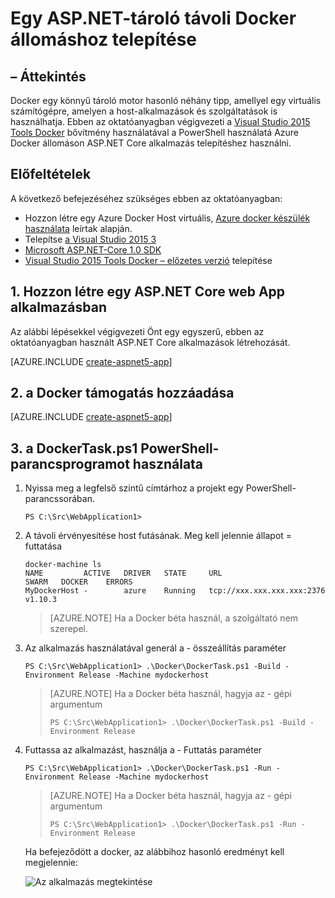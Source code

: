<properties
   pageTitle="Egy ASP.NET Core Linux Docker tároló távoli Docker állomáshoz telepítése |} Microsoft Azure"
   description="Megtudhatja, hogy miként használatával Visual Studio Tools for Docker az ASP.NET Core web app-Azure Docker Host Linux virtuális futó Docker tárolóhoz"   
   services="azure-container-service"
   documentationCenter=".net"
   authors="mlearned"
   manager="douge"
   editor=""/>

<tags
   ms.service="azure-container-service"
   ms.devlang="dotnet"
   ms.topic="article"
   ms.tgt_pltfrm="NA"
   ms.workload="NA"
   ms.date="06/08/2016"
   ms.author="mlearned"/>

# <a name="deploy-an-aspnet-container-to-a-remote-docker-host"></a>Egy ASP.NET-tároló távoli Docker állomáshoz telepítése

## <a name="overview"></a>– Áttekintés
Docker egy könnyű tároló motor hasonló néhány tipp, amellyel egy virtuális számítógépre, amelyen a host-alkalmazások és szolgáltatások is használhatja.
Ebben az oktatóanyagban végigvezeti a [Visual Studio 2015 Tools Docker](http://aka.ms/DockerToolsForVS) bővítmény használatával a PowerShell használatá Azure Docker állomáson ASP.NET Core alkalmazás telepítéshez használni.

## <a name="prerequisites"></a>Előfeltételek
A következő befejezéséhez szükséges ebben az oktatóanyagban:

- Hozzon létre egy Azure Docker Host virtuális, [Azure docker készülék használata](./virtual-machines/virtual-machines-linux-docker-machine.md) leírtak alapján.
- Telepítse [a Visual Studio 2015 3](https://go.microsoft.com/fwlink/?LinkId=691129)
- [Microsoft ASP.NET-Core 1.0 SDK](https://go.microsoft.com/fwlink/?LinkID=809122)
- [Visual Studio 2015 Tools Docker – előzetes verzió](http://aka.ms/DockerToolsForVS) telepítése

## <a name="1-create-an-aspnet-core-web-app"></a>1. Hozzon létre egy ASP.NET Core web App alkalmazásban
Az alábbi lépésekkel végigvezeti Önt egy egyszerű, ebben az oktatóanyagban használt ASP.NET Core alkalmazások létrehozását.

[AZURE.INCLUDE [create-aspnet5-app](../includes/create-aspnet5-app.md)]

## <a name="2-add-docker-support"></a>2. a Docker támogatás hozzáadása

[AZURE.INCLUDE [create-aspnet5-app](../includes/vs-azure-tools-docker-add-docker-support.md)]

## <a name="3-use-the-dockertaskps1-powershell-script"></a>3. a DockerTask.ps1 PowerShell-parancsprogramot használata 

1.  Nyissa meg a legfelső szintű címtárhoz a projekt egy PowerShell-parancssorában. 

    ```
    PS C:\Src\WebApplication1>
    ```

1.  A távoli érvényesítése host futásának. Meg kell jelennie állapot = futtatása 

    ```
    docker-machine ls
    NAME         ACTIVE   DRIVER   STATE     URL                        SWARM   DOCKER    ERRORS
    MyDockerHost -        azure    Running   tcp://xxx.xxx.xxx.xxx:2376         v1.10.3
    ```

    > [AZURE.NOTE] Ha a Docker béta használ, a szolgáltató nem szerepel.

1.  Az alkalmazás használatával generál a - összeállítás paraméter

    ```
    PS C:\Src\WebApplication1> .\Docker\DockerTask.ps1 -Build -Environment Release -Machine mydockerhost
    ```  

    > [AZURE.NOTE] Ha a Docker béta használ, hagyja az - gépi argumentum
    > 
    > ```
    > PS C:\Src\WebApplication1> .\Docker\DockerTask.ps1 -Build -Environment Release 
    > ```  


1.  Futtassa az alkalmazást, használja a - Futtatás paraméter

    ```
    PS C:\Src\WebApplication1> .\Docker\DockerTask.ps1 -Run -Environment Release -Machine mydockerhost
    ```

    > [AZURE.NOTE] Ha a Docker béta használ, hagyja az - gépi argumentum
    > 
    > ```
    > PS C:\Src\WebApplication1> .\Docker\DockerTask.ps1 -Run -Environment Release 
    > ```

    Ha befejeződött a docker, az alábbihoz hasonló eredményt kell megjelennie:

    ![Az alkalmazás megtekintése][3]

[0]:./media/vs-azure-tools-docker-hosting-web-apps-in-docker/docker-props-in-solution-explorer.png
[1]:./media/vs-azure-tools-docker-hosting-web-apps-in-docker/change-docker-machine-name.png
[2]:./media/vs-azure-tools-docker-hosting-web-apps-in-docker/launch-application.png
[3]:./media/vs-azure-tools-docker-hosting-web-apps-in-docker/view-application.png
